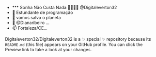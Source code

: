 - *** Sonha Não Custa Nada 🙏🙇‍♂️🙌 @Digitaleverton32
- 👀 Estundante de programação 
- 🌱 vamos salva o planeta 
- 💞️ @Dianaribeiro ...
- 📫 Fortaleza/CE...


Digitaleverton32/Digitaleverton32 is a ✨ special ✨ repository because its `README.md` (this file) appears on your GitHub profile.
You can click the Preview link to take a look at your changes.

